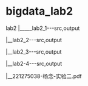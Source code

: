 # bigdata_lab2
lab2
|_____lab2_1---src,output
 
   |__lab2_2---src,output
  
   |__lab2_3---src,output
  
   |__lab2-4---src,output
  
   |__221275038-杨念-实验二.pdf
   
